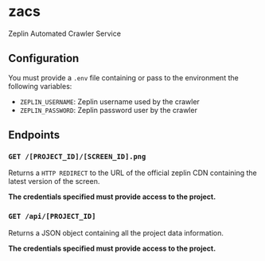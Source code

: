 # zacs

Zeplin Automated Crawler Service

## Configuration

You must provide a `.env` file containing or pass to the environment the following variables:

- `ZEPLIN_USERNAME`: Zeplin username used by the crawler
- `ZEPLIN_PASSWORD`: Zeplin password user by the crawler

## Endpoints

### `GET /[PROJECT_ID]/[SCREEN_ID].png`

Returns a `HTTP REDIRECT` to the URL of the official zeplin CDN containing the latest version of the screen.

**The credentials specified must provide access to the project.**

### `GET /api/[PROJECT_ID]`

Returns a JSON object containing all the project data information.

**The credentials specified must provide access to the project.**
